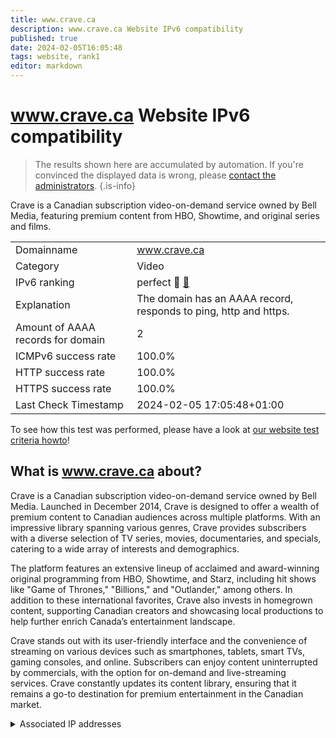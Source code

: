 ```yaml
---
title: www.crave.ca
description: www.crave.ca Website IPv6 compatibility
published: true
date: 2024-02-05T16:05:48
tags: website, rank1
editor: markdown
---
```


# www.crave.ca Website IPv6 compatibility

> The results shown here are accumulated by automation. If you're convinced the displayed data is wrong, please [contact the administrators](/howto/chat). 
{.is-info}

Crave is a Canadian subscription video-on-demand service owned by Bell Media, featuring premium content from HBO, Showtime, and original series and films.


|   |   |
| - | - |
| Domainname | www.crave.ca
| Category | Video |
| IPv6 ranking | perfect :1st_place_medal: [🔗](/howto/ranking) |
| Explanation | The domain has an AAAA record, responds to ping, http and https. |
| Amount of AAAA records for domain | 2 |
| ICMPv6 success rate | 100.0%|
| HTTP success rate | 100.0% |
| HTTPS success rate | 100.0% |
| Last Check Timestamp | 2024-02-05 17:05:48+01:00 |

To see how this test was performed, please have a look at [our website test criteria howto](/howto/testcriteria/website)!


## What is www.crave.ca about?
Crave is a Canadian subscription video-on-demand service owned by Bell Media. Launched in December 2014, Crave is designed to offer a wealth of premium content to Canadian audiences across multiple platforms. With an impressive library spanning various genres, Crave provides subscribers with a diverse selection of TV series, movies, documentaries, and specials, catering to a wide array of interests and demographics.

The platform features an extensive lineup of acclaimed and award-winning original programming from HBO, Showtime, and Starz, including hit shows like "Game of Thrones," "Billions," and "Outlander," among others. In addition to these international favorites, Crave also invests in homegrown content, supporting Canadian creators and showcasing local productions to help further enrich Canada’s entertainment landscape.

Crave stands out with its user-friendly interface and the convenience of streaming on various devices such as smartphones, tablets, smart TVs, gaming consoles, and online. Subscribers can enjoy content uninterrupted by commercials, with the option for on-demand and live-streaming services. Crave constantly updates its content library, ensuring that it remains a go-to destination for premium entertainment in the Canadian market.



<details>
<summary>Associated IP addresses</summary>

2a02:26f0:280:4a6::3f3b

2a02:26f0:280:4a4::3f3b

</details>
